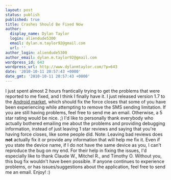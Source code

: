 ```yaml
---
layout: post
status: publish
published: true
title: Crashes Should Be Fixed Now
author:
  display_name: Dylan Taylor
  login: aliendude5300
  email: dylan.m.taylor92@gmail.com
  url: ''
author_login: aliendude5300
author_email: dylan.m.taylor92@gmail.com
wordpress_id: 643
wordpress_url: http://www.dylanmtaylor.com/?p=643
date: '2010-10-11 20:57:43 +0000'
date_gmt: '2010-10-11 20:57:43 +0000'
---
```

<p>I just spent almost 2 hours frantically trying to get the problems that were reported to me fixed, and I think I finally have it. I just released version 1.7 to the <a class="zem_slink" title="Android Market" rel="homepage" href="http://www.android.com/market/">Android market</a>, which should fix the force closes that some of you have been experiencing while attempting to remove the SMS sending limitation. If you are still having problems, feel free to send me an email. Otherwise, a 5 star rating would be nice. ;) I'd like to personally thank everybody who actually bothered emailing me about the problems and providing debugging information, instead of just leaving 1 star reviews and saying that you're having force closes, like some people did. Note: Leaving bad reviews does <strong>not</strong> actually fix it or provide any information that will help me fix it. Even if you state the device name, if I do not have the same device as you, I can't reproduce the bug on my end. For their help in fixing the issues, I'd especially like to thank Claude W., Mitchel R., and Timothy O. Without you, this bug fix wouldn't have been possible. If anyone continues to experience problems, or has issues/suggestions about the application, feel free to send me an email. Enjoy! :)</p>
